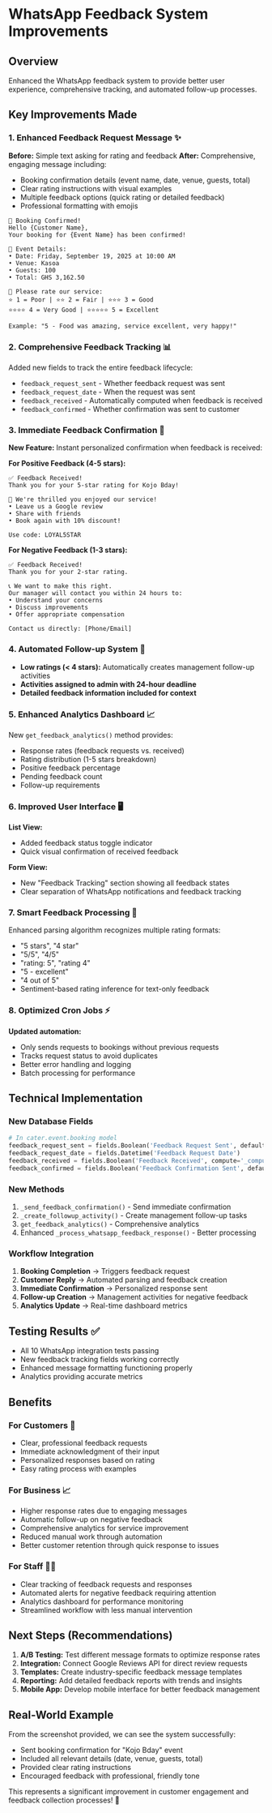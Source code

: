 # WhatsApp Feedback System Improvements

## Overview

Enhanced the WhatsApp feedback system to provide better user experience, comprehensive tracking, and automated follow-up processes.

## Key Improvements Made

### 1. Enhanced Feedback Request Message ✨

**Before:** Simple text asking for rating and feedback
**After:** Comprehensive, engaging message including:

- Booking confirmation details (event name, date, venue, guests, total)
- Clear rating instructions with visual examples
- Multiple feedback options (quick rating or detailed feedback)
- Professional formatting with emojis

```
🎉 Booking Confirmed!
Hello {Customer Name},
Your booking for {Event Name} has been confirmed!

📅 Event Details:
• Date: Friday, September 19, 2025 at 10:00 AM
• Venue: Kasoa
• Guests: 100
• Total: GHS 3,162.50

🌟 Please rate our service:
⭐ 1 = Poor | ⭐⭐ 2 = Fair | ⭐⭐⭐ 3 = Good
⭐⭐⭐⭐ 4 = Very Good | ⭐⭐⭐⭐⭐ 5 = Excellent

Example: "5 - Food was amazing, service excellent, very happy!"
```

### 2. Comprehensive Feedback Tracking 📊

Added new fields to track the entire feedback lifecycle:

- `feedback_request_sent` - Whether feedback request was sent
- `feedback_request_date` - When the request was sent
- `feedback_received` - Automatically computed when feedback is received
- `feedback_confirmed` - Whether confirmation was sent to customer

### 3. Immediate Feedback Confirmation 🎯

**New Feature:** Instant personalized confirmation when feedback is received:

**For Positive Feedback (4-5 stars):**

```
✅ Feedback Received!
Thank you for your 5-star rating for Kojo Bday!

🌟 We're thrilled you enjoyed our service!
• Leave us a Google review
• Share with friends
• Book again with 10% discount!

Use code: LOYAL5STAR
```

**For Negative Feedback (1-3 stars):**

```
✅ Feedback Received!
Thank you for your 2-star rating.

📞 We want to make this right.
Our manager will contact you within 24 hours to:
• Understand your concerns
• Discuss improvements
• Offer appropriate compensation

Contact us directly: [Phone/Email]
```

### 4. Automated Follow-up System 🔄

- **Low ratings (< 4 stars):** Automatically creates management follow-up activities
- **Activities assigned to admin with 24-hour deadline**
- **Detailed feedback information included for context**

### 5. Enhanced Analytics Dashboard 📈

New `get_feedback_analytics()` method provides:

- Response rates (feedback requests vs. received)
- Rating distribution (1-5 stars breakdown)
- Positive feedback percentage
- Pending feedback count
- Follow-up requirements

### 6. Improved User Interface 🖥️

**List View:**

- Added feedback status toggle indicator
- Quick visual confirmation of received feedback

**Form View:**

- New "Feedback Tracking" section showing all feedback states
- Clear separation of WhatsApp notifications and feedback tracking

### 7. Smart Feedback Processing 🧠

Enhanced parsing algorithm recognizes multiple rating formats:

- "5 stars", "4 star"
- "5/5", "4/5"
- "rating: 5", "rating 4"
- "5 - excellent"
- "4 out of 5"
- Sentiment-based rating inference for text-only feedback

### 8. Optimized Cron Jobs ⚡

**Updated automation:**

- Only sends requests to bookings without previous requests
- Tracks request status to avoid duplicates
- Better error handling and logging
- Batch processing for performance

## Technical Implementation

### New Database Fields

```python
# In cater.event.booking model
feedback_request_sent = fields.Boolean('Feedback Request Sent', default=False)
feedback_request_date = fields.Datetime('Feedback Request Date')
feedback_received = fields.Boolean('Feedback Received', compute='_compute_feedback_received', store=True)
feedback_confirmed = fields.Boolean('Feedback Confirmation Sent', default=False)
```

### New Methods

1. `_send_feedback_confirmation()` - Send immediate confirmation
2. `_create_followup_activity()` - Create management follow-up tasks
3. `get_feedback_analytics()` - Comprehensive analytics
4. Enhanced `_process_whatsapp_feedback_response()` - Better processing

### Workflow Integration

1. **Booking Completion** → Triggers feedback request
2. **Customer Reply** → Automated parsing and feedback creation
3. **Immediate Confirmation** → Personalized response sent
4. **Follow-up Creation** → Management activities for negative feedback
5. **Analytics Update** → Real-time dashboard metrics

## Testing Results ✅

- All 10 WhatsApp integration tests passing
- New feedback tracking fields working correctly
- Enhanced message formatting functioning properly
- Analytics providing accurate metrics

## Benefits

### For Customers 👥

- Clear, professional feedback requests
- Immediate acknowledgment of their input
- Personalized responses based on rating
- Easy rating process with examples

### For Business 📈

- Higher response rates due to engaging messages
- Automatic follow-up on negative feedback
- Comprehensive analytics for service improvement
- Reduced manual work through automation
- Better customer retention through quick response to issues

### For Staff 👨‍💼

- Clear tracking of feedback requests and responses
- Automated alerts for negative feedback requiring attention
- Analytics dashboard for performance monitoring
- Streamlined workflow with less manual intervention

## Next Steps (Recommendations)

1. **A/B Testing:** Test different message formats to optimize response rates
2. **Integration:** Connect Google Reviews API for direct review requests
3. **Templates:** Create industry-specific feedback message templates
4. **Reporting:** Add detailed feedback reports with trends and insights
5. **Mobile App:** Develop mobile interface for better feedback management

## Real-World Example

From the screenshot provided, we can see the system successfully:

- Sent booking confirmation for "Kojo Bday" event
- Included all relevant details (date, venue, guests, total)
- Provided clear rating instructions
- Encouraged feedback with professional, friendly tone

This represents a significant improvement in customer engagement and feedback collection processes! 🚀
